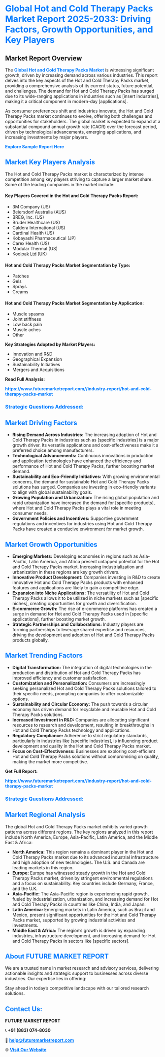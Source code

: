 <h1 style="color: #007BFF;">Global Hot and Cold Therapy Packs Market Report 2025-2033: Driving Factors, Growth Opportunities, and Key Players</h1>

<section id="overview">
<h2>Market Report Overview</h2>
<p>The <a href="https://www.futuremarketreport.com//industry-report/hot-and-cold-therapy-packs-market" style="color: #007BFF; text-decoration: none;"><strong>Global Hot and Cold Therapy Packs Market</strong></a> is witnessing significant growth, driven by increasing demand across various industries. This report delves into the key aspects of the Hot and Cold Therapy Packs market, providing a comprehensive analysis of its current status, future potential, and challenges. The demand for Hot and Cold Therapy Packs has surged due to its wide-ranging applications in industries such as [insert industries], making it a critical component in modern-day [applications].</p>
<p>As consumer preferences shift and industries innovate, the Hot and Cold Therapy Packs market continues to evolve, offering both challenges and opportunities for stakeholders. The global market is expected to expand at a substantial compound annual growth rate (CAGR) over the forecast period, driven by technological advancements, emerging applications, and increasing investments by major players.</p>
</section>

<section id="overview">
<p><a href="https://www.futuremarketreport.com//request-sample/reportId=52700" style="color: #007BFF; text-decoration: none;"><strong>Explore Sample Report Here</strong></a></p>
</section>

<section id="key-players">
<h2 style="color: #007BFF;">Market Key Players Analysis</h2>
<p>The Hot and Cold Therapy Packs market is characterized by intense competition among key players striving to capture a larger market share. Some of the leading companies in the market include:</p>
<h4>Key Players Covered in the Hot and Cold Therapy Packs Report:</h4>
<ul><li>3M Company (US)</li><li>Beiersdorf Australia (AUS)</li><li>BREG, Inc. (US)</li><li>Bruder Healthcare (US)</li><li>Caldera International (US)</li><li>Cardinal Health (US)</li><li>Kobayashi Pharmaceutical (JP)</li><li>Carex Health (US)</li><li>Modular Thermal (US)</li><li>Koolpak Ltd (UK)</li></ul>
<h4>Hot and Cold Therapy Packs Market Segmentation by Type:</h4>
<ul><li>Patches</li><li>Gels</li><li>Sprays</li><li>Creams</li></ul>

<h4>Hot and Cold Therapy Packs Market Segmentation by Application:</h4>
<ul><li>Muscle spasms</li><li>Joint stiffness</li><li>Low back pain</li><li>Muscle aches</li><li>Other</li></ul>
<p><strong>Key Strategies Adopted by Market Players:</strong></p>
<ul>
<li>Innovation and R&D</li>
<li>Geographical Expansion</li>
<li>Sustainability Initiatives</li>
<li>Mergers and Acquisitions</li>
</ul>
</section>

<section>
<p><strong>Read Full Analysis: </strong></p><a href="https://www.futuremarketreport.com//industry-report/hot-and-cold-therapy-packs-market" style="color: #007BFF; text-decoration: none;"><strong>https://www.futuremarketreport.com//industry-report/hot-and-cold-therapy-packs-market</strong></a>
<h3 style="color: #007BFF;">Strategic Questions Addressed:</h3>
</section>

<section id="driving-factors">
<h2 style="color: #007BFF;">Market Driving Factors</h2>
<ul>
<li><strong>Rising Demand Across Industries:</strong> The increasing adoption of Hot and Cold Therapy Packs in industries such as [specific industries] is a major growth driver. Its versatile applications and cost-effectiveness make it a preferred choice among manufacturers.</li>
<li><strong>Technological Advancements:</strong> Continuous innovations in production and application technologies have enhanced the efficiency and performance of Hot and Cold Therapy Packs, further boosting market demand.</li>
<li><strong>Sustainability and Eco-Friendly Initiatives:</strong> With growing environmental concerns, the demand for sustainable Hot and Cold Therapy Packs solutions has surged. Companies are investing in eco-friendly variants to align with global sustainability goals.</li>
<li><strong>Growing Population and Urbanization:</strong> The rising global population and rapid urbanization have increased the demand for [specific products], where Hot and Cold Therapy Packs plays a vital role in meeting consumer needs.</li>
<li><strong>Government Policies and Incentives:</strong> Supportive government regulations and incentives for industries using Hot and Cold Therapy Packs have created a conducive environment for market growth.</li>
</ul>
</section>

<section id="growth-opportunities">
<h2 style="color: #007BFF;">Market Growth Opportunities</h2>
<ul>
<li><strong>Emerging Markets:</strong> Developing economies in regions such as Asia-Pacific, Latin America, and Africa present untapped potential for the Hot and Cold Therapy Packs market. Increasing industrialization and urbanization in these regions are key growth drivers.</li>
<li><strong>Innovative Product Development:</strong> Companies investing in R&D to create innovative Hot and Cold Therapy Packs products with enhanced features and applications are likely to gain a competitive edge.</li>
<li><strong>Expansion into Niche Applications:</strong> The versatility of Hot and Cold Therapy Packs allows it to be utilized in niche markets such as [specific niches], creating opportunities for growth and diversification.</li>
<li><strong>E-commerce Growth:</strong> The rise of e-commerce platforms has created a surge in demand for Hot and Cold Therapy Packs used in [specific applications], further boosting market growth.</li>
<li><strong>Strategic Partnerships and Collaborations:</strong> Industry players are forming partnerships to leverage shared expertise and resources, driving the development and adoption of Hot and Cold Therapy Packs products globally.</li>
</ul>
</section>

<section id="trending-factors">
<h2 style="color: #007BFF;">Market Trending Factors</h2>
<ul>
<li><strong>Digital Transformation:</strong> The integration of digital technologies in the production and distribution of Hot and Cold Therapy Packs has improved efficiency and customer satisfaction.</li>
<li><strong>Customization and Personalization:</strong> Consumers are increasingly seeking personalized Hot and Cold Therapy Packs solutions tailored to their specific needs, prompting companies to offer customizable options.</li>
<li><strong>Sustainability and Circular Economy:</strong> The push towards a circular economy has driven demand for recyclable and reusable Hot and Cold Therapy Packs solutions.</li>
<li><strong>Increased Investment in R&D:</strong> Companies are allocating significant resources to research and development, resulting in breakthroughs in Hot and Cold Therapy Packs technology and applications.</li>
<li><strong>Regulatory Compliance:</strong> Adherence to strict regulatory standards, particularly in industries like [specific industries], is influencing product development and quality in the Hot and Cold Therapy Packs market.</li>
<li><strong>Focus on Cost-Effectiveness:</strong> Businesses are exploring cost-efficient Hot and Cold Therapy Packs solutions without compromising on quality, making the market more competitive.</li>
</ul>
</section>

<section>
<p><strong>Get Full Report: </strong></p><a href="https://www.futuremarketreport.com//industry-report/hot-and-cold-therapy-packs-market" style="color: #007BFF; text-decoration: none;"><strong>https://www.futuremarketreport.com//industry-report/hot-and-cold-therapy-packs-market</strong></a>
<h3 style="color: #007BFF;">Strategic Questions Addressed:</h3>
</section>


<section id="regional-analysis">
<h2 style="color: #007BFF;">Market Regional Analysis</h2>
<p>The global Hot and Cold Therapy Packs market exhibits varied growth patterns across different regions. The key regions analyzed in this report include North America, Europe, Asia-Pacific, Latin America, and the Middle East & Africa:</p>
<ul>
<li><strong>North America:</strong> This region remains a dominant player in the Hot and Cold Therapy Packs market due to its advanced industrial infrastructure and high adoption of new technologies. The U.S. and Canada are leading markets in this region.</li>
<li><strong>Europe:</strong> Europe has witnessed steady growth in the Hot and Cold Therapy Packs market, driven by stringent environmental regulations and a focus on sustainability. Key countries include Germany, France, and the U.K.</li>
<li><strong>Asia-Pacific:</strong> The Asia-Pacific region is experiencing rapid growth, fueled by industrialization, urbanization, and increasing demand for Hot and Cold Therapy Packs in countries like China, India, and Japan.</li>
<li><strong>Latin America:</strong> Emerging markets in Latin America, such as Brazil and Mexico, present significant opportunities for the Hot and Cold Therapy Packs market, supported by growing industrial activities and investments.</li>
<li><strong>Middle East & Africa:</strong> The region’s growth is driven by expanding industries, infrastructure development, and increasing demand for Hot and Cold Therapy Packs in sectors like [specific sectors].</li>
</ul>
</section>

<footer>
<h2 style="color: #007BFF;">About FUTURE MARKET REPORT</h2>
<p>We are a trusted name in market research and advisory services, delivering actionable insights and strategic support to businesses across diverse industries. Our expertise lies in offering:</p>

<p>Stay ahead in today’s competitive landscape with our tailored research solutions.</p>

<h2 style="color: #007BFF;">Contact Us:</h2>
<p><strong>FUTURE MARKET REPORT</strong></p>
<p>📞 <strong>+91 (883) 074-8030</strong></p>
<p>📧 <strong><a href="mailto:help@futuremarketreport.com" style="color: #007BFF;">help@futuremarketreport.com</a></strong></p>
<p>🌐 <strong><a href="https://www.futuremarketreport.com/" style="color: #007BFF;">Visit Our Website</a></strong></p>
</footer>